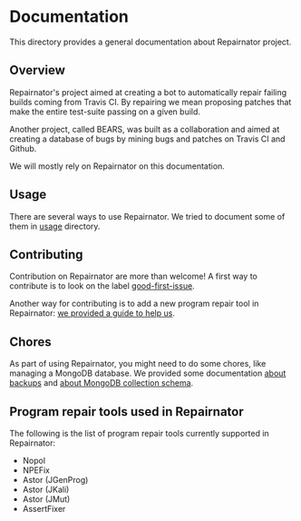 # Documentation

This directory provides a general documentation about Repairnator project.

## Overview

Repairnator's project aimed at creating a bot to automatically repair failing builds coming from Travis CI.
By repairing we mean proposing patches that make the entire test-suite passing on a given build.

Another project, called BEARS, was built as a collaboration and aimed at creating a database of bugs by mining bugs and patches on Travis CI and Github.

We will mostly rely on Repairnator on this documentation.

## Usage

There are several ways to use Repairnator.
We tried to document some of them in [usage](usage) directory.

## Contributing

Contribution on Repairnator are more than welcome!
A first way to contribute is to look on the label [good-first-issue](https://github.com/Spirals-Team/repairnator/labels/good-first-issue).

Another way for contributing is to add a new program repair tool in Repairnator: [we provided a guide to help us](contributing/add-repair-tool.md).

## Chores

As part of using Repairnator, you might need to do some chores, like managing a MongoDB database.
We provided some documentation [about backups](chore/managedb.md) and [about MongoDB collection schema](chore/mongo).

## Program repair tools used in Repairnator

The following is the list of program repair tools currently supported in Repairnator:
  - Nopol
  - NPEFix
  - Astor (JGenProg)
  - Astor (JKali)
  - Astor (JMut)
  - AssertFixer
